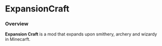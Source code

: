 # ExpansionCraft



### Overview

**Expansion Craft** is a mod that expands upon smithery, archery and wizardy in Minecarft.
